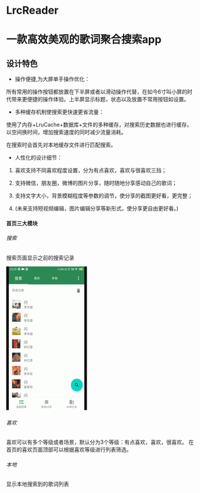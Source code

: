 # LrcReader
# 一款高效美观的歌词聚合搜索app

## 设计特色
- 操作便捷,为大屏单手操作优化：

所有常用的操作按钮都放置在下半屏或者以滑动操作代替，在如今6寸叫小屏的时代带来更便捷的操作体验。上半屏显示标题，状态以及放置不常用按钮如设置。

- 多种缓存机制使搜索更快速更省流量：

使用了内存+LruCache+数据库+文件的多种缓存，对搜索历史数据也进行缓存。以空间换时间，增加搜索速度的同时减少流量消耗。

在搜索时会首先对本地缓存文件进行匹配搜索。

- 人性化的设计细节：

 1. 喜欢支持不同喜欢程度设置，分为有点喜欢，喜欢与很喜欢三挡；

 2. 支持微信，朋友圈，微博的图片分享，随时随地分享感动自己的歌词；

 3. 支持文字大小，背景模糊程度等参数的调节，使分享的截图更好看，更完整；

 4. (未来支持短视频编辑，图片编辑分享等新形式，使分享更自由更好看。)


#### 首页三大模块

###### 搜索
搜索页面显示之前的搜索记录

![search](https://github.com/wuyuanqing527/LrcReader/blob/master/screenCapture/search.gif)

###### 喜欢

喜欢可以有多个等级或者场景，默认分为3个等级：有点喜欢，喜欢，很喜欢。
在首页的喜欢页面顶部可以根据喜欢等级进行列表筛选。
###### 本地

显示本地搜索到的歌词列表

